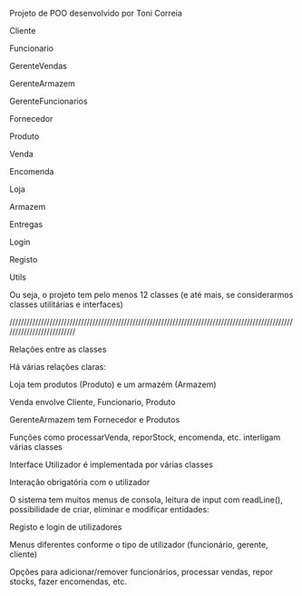 Projeto de POO desenvolvido por Toni Correia
   
Cliente

Funcionario

GerenteVendas

GerenteArmazem

GerenteFuncionarios

Fornecedor

Produto

Venda

Encomenda

Loja

Armazem

Entregas

Login

Registo

Utils

Ou seja, o projeto tem pelo menos 12 classes (e até mais, se considerarmos classes utilitárias e interfaces)

//////////////////////////////////////////////////////////////////////////////////////////////////////////////////////////

Relações entre as classes
   
Há várias relações claras:

Loja tem produtos (Produto) e um armazém (Armazem)

Venda envolve Cliente, Funcionario, Produto

GerenteArmazem tem Fornecedor e Produtos

Funções como processarVenda, reporStock, encomenda, etc. interligam várias classes

Interface Utilizador é implementada por várias classes


Interação obrigatória com o utilizador

O sistema tem muitos menus de consola, leitura de input com readLine(), possibilidade de criar, eliminar e modificar entidades:

Registo e login de utilizadores

Menus diferentes conforme o tipo de utilizador (funcionário, gerente, cliente)

Opções para adicionar/remover funcionários, processar vendas, repor stocks, fazer encomendas, etc.
